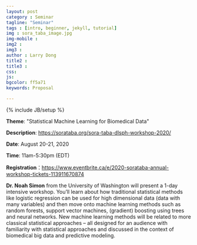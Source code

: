 ```yaml
---
layout: post
category : Seminar
tagline: "Seminar"
tags : [intro, beginner, jekyll, tutorial]
img : sora_taba_image.jpg
img-mobile : 
img2 : 
img3 : 
author : Larry Dong
title2 : 
title3 : 
css: 
js: 
bgcolor: ff5a71
keywords: Proposal

---
```


{% include JB/setup %}


**Theme**: "Statistical Machine Learning for Biomedical Data"

**Description**: <https://sorataba.org/sora-taba-dlsph-workshop-2020/>

**Date**: August 20-21, 2020

**Time**: 11am-5:30pm (EDT)

**Registration**：<https://www.eventbrite.ca/e/2020-sorataba-annual-workshop-tickets-113911670874>




<!--more-->

**Dr. Noah Simon** from the University of Washington will present a 1-day intensive workshop. You’ll learn about how traditional statistical methods like logistic regression can be used for high dimensional data (data with many variables) and then move onto machine learning methods such as random forests, support vector machines, (gradient) boosting using trees and neural networks. New machine learning methods will be related to more classical statistical approaches – all designed for an audience with familiarity with statistical approaches and discussed in the context of biomedical big data and predictive modeling.


